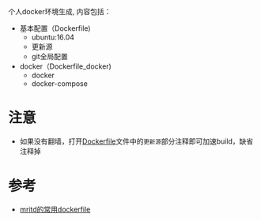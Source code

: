 个人docker环境生成, 内容包括：
* 基本配置（Dockerfile)
  - ubuntu:16.04
  - 更新源
  - git全局配置
* docker（Dockerfile_docker)
  - docker
  - docker-compose
  
# 注意
* 如果没有翻墙，打开[Dockerfile](ubuntu/Dockerfile)文件中的`更新源`部分注释即可加速build，缺省注释掉

# 参考
* [mritd的常用dockerfile](https://github.com/mritd/dockerfile)